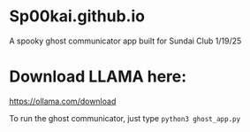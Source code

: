 # Sp00kai.github.io
A spooky ghost communicator app built for Sundai Club 1/19/25

# Download LLAMA here:

https://ollama.com/download

To run the ghost communicator, just type `python3 ghost_app.py`
